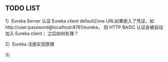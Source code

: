 ## TODO LIST

1）Eureka Server 认证
    Eureka client defaultZone URL如果嵌入了凭证，如 http://user:password@localhost:8761/eureka，
    则 HTTP BASIC 认证会被自动加入 Eureka client； 之后如何处理？
      
2）Eureka 注册实现原理

3）